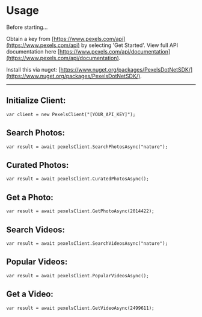 ﻿
# Usage

Before starting...

Obtain a key from [https://www.pexels.com/api](https://www.pexels.com/api) by selecting 'Get Started'.
View full API documentation here [https://www.pexels.com/api/documentation](https://www.pexels.com/api/documentation). 

Install this via nuget: [https://www.nuget.org/packages/PexelsDotNetSDK/](https://www.nuget.org/packages/PexelsDotNetSDK/).

---

## Initialize Client:
`var client = new PexelsClient("[YOUR_API_KEY]");`

## Search Photos:
`var result = await pexelsClient.SearchPhotosAsync("nature");`

## Curated Photos:
`var result = await pexelsClient.CuratedPhotosAsync();`

## Get a Photo:
`var result = await pexelsClient.GetPhotoAsync(2014422);`

## Search Videos:
`var result = await pexelsClient.SearchVideosAsync("nature");`

## Popular Videos:
`var result = await pexelsClient.PopularVideosAsync();` 

## Get a Video:
`var result = await pexelsClient.GetVideoAsync(2499611);`
